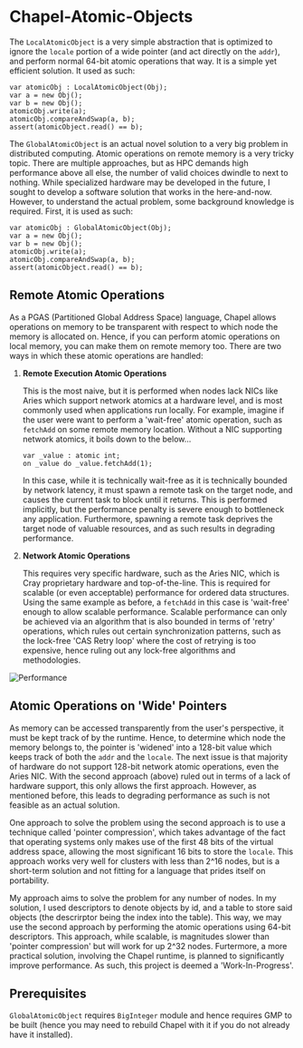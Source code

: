 # Chapel-Atomic-Objects

The `LocalAtomicObject` is a very simple abstraction that is optimized to ignore the `locale` portion of
a wide pointer (and act directly on the `addr`), and perform normal 64-bit atomic operations that way.
It is a simple yet efficient solution. It used as such:

```chpl
var atomicObj : LocalAtomicObject(Obj);
var a = new Obj();
var b = new Obj();
atomicObj.write(a);
atomicObj.compareAndSwap(a, b);
assert(atomicObject.read() == b);
```

The `GlobalAtomicObject` is an actual novel solution to a very big problem in distributed computing.
Atomic operations on remote memory is a very tricky topic. There are multiple approaches, but as HPC demands
high performance above all else, the number of valid choices dwindle to next to nothing. While specialized
hardware may be developed in the future, I sought to develop a software solution that works in the here-and-now.
However, to understand the actual problem, some background knowledge is required. First, it is used as such:

```chpl
var atomicObj : GlobalAtomicObject(Obj);
var a = new Obj();
var b = new Obj();
atomicObj.write(a);
atomicObj.compareAndSwap(a, b);
assert(atomicObject.read() == b);
```

## Remote Atomic Operations

As a PGAS (Partitioned Global Address Space) language, Chapel allows operations on memory to be transparent 
with respect to which node the memory is allocated on. Hence, if you can perform atomic operations on local
memory, you can make them on remote memory too. There are two ways in which these atomic operations are handled: 

1) **Remote Execution Atomic Operations**

	This is the most naive, but it is performed when nodes lack NICs like Aries which support network atomics
	at a hardware level, and is most commonly used when applications run locally. For example, imagine if the
	user were want to perform a 'wait-free' atomic operation, such as `fetchAdd` on some remote memory location.
	Without a NIC supporting network atomics, it boils down to the below...

	```chpl
	var _value : atomic int;
	on _value do _value.fetchAdd(1);
	```

	In this case, while it is technically wait-free as it is technically bounded by network latency, it must spawn 
	a remote task on the target node, and causes the current task to block until it returns. This is performed implicitly, but the performance penalty is severe enough to bottleneck any application. Furthermore, spawning a remote task deprives the target node of valuable resources, and as such results in degrading performance.

2) **Network Atomic Operations**

	This requires very specific hardware, such as the Aries NIC, which is Cray proprietary hardware and top-of-the-line.
	This is required for scalable (or even acceptable) performance for ordered data structures. Using the same example
	as before, a `fetchAdd` in this case is 'wait-free' enough to allow scalable performance. Scalable performance can
	only be achieved via an algorithm that is also bounded in terms of 'retry' operations, which rules out certain synchronization
	patterns, such as the lock-free 'CAS Retry loop' where the cost of retrying is too expensive, hence ruling out any lock-free
	algorithms and methodologies.

![Performance](https://user-images.githubusercontent.com/4269990/59807652-b1b5f400-92ad-11e9-851a-e314f31a257c.png)

## Atomic Operations on 'Wide' Pointers

As memory can be accessed transparently from the user's perspective, it must be kept track of by the runtime. Hence, to determine
which node the memory belongs to, the pointer is 'widened' into a 128-bit value which keeps track of both the `addr` and the
`locale`. The next issue is that majority of hardware do not support 128-bit network atomic operations, even the Aries NIC. With
the second approach (above) ruled out in terms of a lack of hardware support, this only allows the first approach. However, as mentioned
before, this leads to degrading performance as such is not feasible as an actual solution.

One approach to solve the problem using the second approach is to use a technique called 'pointer compression', which takes advantage of
the fact that operating systems only makes use of the first 48 bits of the virtual address space, allowing the most significant 16 bits
to store the `locale`. This approach works very well for clusters with less than 2^16 nodes, but is a short-term solution and not fitting
for a language that prides itself on portability. 

My approach aims to solve the problem for any number of nodes. In my solution, I used descriptors to denote objects by id, and a table
to store said objects (the descrirptor being the index into the table). This way, we may use the second approach by 
performing the atomic operations using 64-bit descriptors. This approach, while scalable, is magnitudes slower than 'pointer compression' but will work for up 2^32 nodes. Furtermore, a more practical solution, involving the Chapel runtime, is planned to
significantly improve performance. As such, this project is deemed a 'Work-In-Progress'.

## Prerequisites

`GlobalAtomicObject` requires `BigInteger` module and hence requires GMP to be built (hence you may need to rebuild
Chapel with it if you do not already have it installed).
